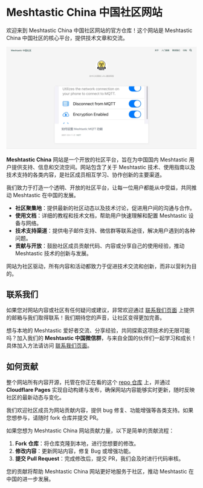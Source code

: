 # Meshtastic China 中国社区网站

欢迎来到 Meshtastic China 中国社区网站的官方仓库！这个网站是 Meshtastic China 中国社区的核心平台，提供技术文章和交流。

![](./asset/meshcn-net-website-meshtastic-china-screenshot.webp)

**Meshtastic China** 网站是一个开放的社区平台，旨在为中国国内 Meshtastic 用户提供支持、信息和交流空间。网站包含了关于 Meshtastic 技术、使用指南以及技术支持的各类内容，是社区成员相互学习、协作创新的主要渠道。

我们致力于打造一个透明、开放的社区平台，让每一位用户都能从中受益，共同推动 Meshtastic 在中国的发展。

- **社区聚集地**：提供最新的社区动态以及技术讨论，促进用户间的沟通与合作。
- **使用文档**：详细的教程和技术文档，帮助用户快速理解和配置 Meshtastic 设备与网络。
- **技术支持渠道**：提供电子邮件支持、微信群等联系途径，解决用户遇到的各种问题。
- **贡献与开放**：鼓励社区成员贡献代码、内容或分享自己的使用经验，推动 Meshtastic 技术的创新与发展。

网站为社区驱动，所有内容和活动都致力于促进技术交流和创新，而非以营利为目的。

## 联系我们

如果您对网站内容或社区有任何疑问或建议，非常欢迎通过 [联系我们页面](https://meshcn.net/contact/) 上提供的邮箱与我们取得联系！我们期待您的声音，让社区变得更加完善。

想与本地的 Meshtastic 爱好者交流、分享经验，共同探索这项技术的无限可能吗？加入我们的 **Meshtastic 中国微信群**，与来自全国的伙伴们一起学习和成长！具体加入方法请访问 [联系我们页面](https://meshcn.net/contact/)。

## 如何贡献

整个网站所有内容开源，托管在你正在看的这个 [repo 仓库](https://github.com/chinamesh/meshtastic-china-www) 上，并通过 **Cloudflare Pages** 实现自动构建与发布，确保网站内容能够实时更新，随时反映社区的最新动态与变化。

我们欢迎社区成员为网站贡献内容，提供 bug 修复、功能增强等各类支持。如果您想参与，请随时 fork 仓库并提交 PR。

如果您想为 Meshtastic China 网站贡献力量，以下是简单的贡献流程：

1. **Fork 仓库**：将仓库克隆到本地，进行您想要的修改。
2. **修改内容**：更新网站内容，修复 Bug 或增强功能。
3. **提交 Pull Request**：完成修改后，提交 PR，我们会及时进行代码审核。

您的贡献将帮助 Meshtastic China 网站更好地服务于社区，推动 Meshtastic 在中国的进一步发展。
